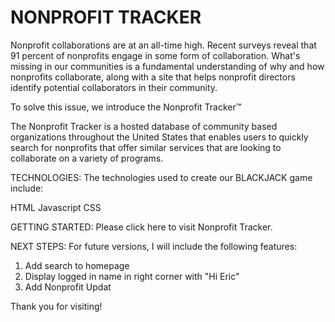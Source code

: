 # NONPROFIT TRACKER
Nonprofit collaborations are at an all-time high. Recent surveys reveal that 91 percent of nonprofits engage in some form of collaboration. What's missing in our communities is a fundamental understanding of why and how nonprofits collaborate, along with a site that helps nonprofit directors identify potential collaborators in their community.

To solve this issue, we introduce the Nonprofit Tracker™

The Nonprofit Tracker is a hosted database of community based organizations throughout the United States that enables users to quickly search for  nonprofits that offer similar services that are looking to collaborate on a variety of programs.



TECHNOLOGIES: The technologies used to create our BLACKJACK game include:

HTML
Javascript
CSS

GETTING STARTED: Please click here to visit Nonprofit Tracker.

NEXT STEPS: For future versions, I will include the following features:

1. Add search to homepage
2. Display logged in name in right corner with "Hi Eric"
3. Add Nonprofit Updat

Thank you for visiting!
